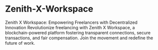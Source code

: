 # Zenith-X-Workspace
Zenith X Workspace: Empowering Freelancers with Decentralized Innovation  Revolutionize freelancing with Zenith X Workspace, a blockchain-powered platform fostering transparent connections, secure transactions, and fair compensation. Join the movement and redefine the future of work.
